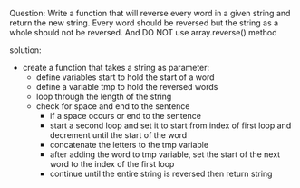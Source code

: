 Question: Write a function that will reverse every word in a given string and return the new string. Every word should be reversed but the string as a whole should not be reversed. And DO NOT use array.reverse() method

solution:

- create a function that takes a string as parameter:
    - define variables start to hold the start of a word
    - define a variable tmp to hold the reversed words
    - loop through the length of the string
    - check for space and end to the sentence
        - if a space occurs or end to the sentence
        - start a second loop and set it to start from index of first loop and decrement until the start of the word
        - concatenate the letters to the tmp variable
        - after adding the word to tmp variable, set the start of the next word to the index of the first loop
        - continue until the entire string is reversed then return string 

